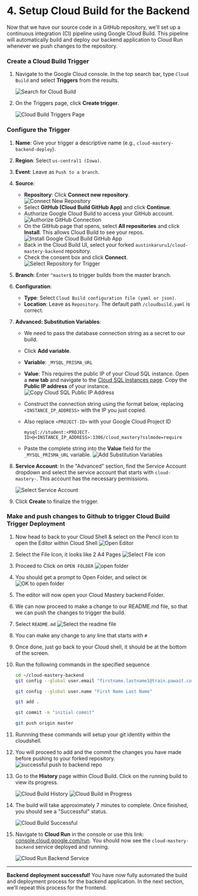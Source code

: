 # 4. Setup Cloud Build for the Backend

Now that we have our source code in a GitHub repository, we'll set up a continuous integration (CI) pipeline using Google Cloud Build. This pipeline will automatically build and deploy our backend application to Cloud Run whenever we push changes to the repository.

### Create a Cloud Build Trigger

1.  Navigate to the Google Cloud console. In the top search bar, type `Cloud Build` and select **Triggers** from the results.

    ![Search for Cloud Build](assets/images/cloud_build_search.png)

2.  On the Triggers page, click **Create trigger**.

    ![Cloud Build Triggers Page](assets/images/cloud_build_triggers_page.png)

### Configure the Trigger

1.  **Name**: Give your trigger a descriptive name (e.g., `cloud-mastery-backend-deploy`).
2.  **Region**: Select `us-central1 (Iowa)`.
3.  **Event**: Leave as `Push to a branch`.
4.  **Source**:
    *   **Repository**: Click **Connect new repository**.
    ![Connect New Repository](assets/images/cloud_build_connect_repo.png)
    *   Select **GitHub (Cloud Build GitHub App)** and click **Continue**.
    *   Authorize Google Cloud Build to access your GitHub account.
    ![Authorize GitHub Connection](assets/images/cloud_build_authorize_github.png)
    *   On the GitHub page that opens, select **All repositories** and click **Install**. This allows Cloud Build to see your repos.
    ![Install Google Cloud Build GitHub App](assets/images/cloud_build_install_github_app.png)
    *   Back in the Cloud Build UI, select your forked `austinkaruru1/cloud-mastery-backend` repository.
    *   Check the consent box and click **Connect**.
    ![Select Repository for Trigger](assets/images/cloud_build_select_repo.png)
5.  **Branch**: Enter `^master$` to trigger builds from the master branch.
6.  **Configuration**:
    *   **Type**: Select `Cloud Build configuration file (yaml or json)`.
    *   **Location**: Leave as `Repository`. The default path `/cloudbuild.yaml` is correct.
7.  **Advanced: Substitution Variables**:
    *   We need to pass the database connection string as a secret to our build.
    *   Click **Add variable**.
    *   **Variable**: `_MYSQL_PRISMA_URL`
    *   **Value**: This requires the public IP of your Cloud SQL instance. Open a **new tab** and navigate to the [Cloud SQL instances page](https://console.cloud.google.com/sql/instances). Copy the **Public IP address** of your instance.
        ![Copy Cloud SQL Public IP Address](assets/images/sql_instance_public_ip.png)
    *   Construct the connection string using the format below, replacing `<INSTANCE_IP_ADDRESS>` with the IP you just copied.
    *   Also replace `<PROJECT-ID>` with your Google Cloud Project ID

        ````
        mysql://student:<PROJECT-ID>@<INSTANCE_IP_ADDRESS>:3306/cloud_mastery?sslmode=require
        ````
        
    *   Paste the complete string into the **Value** field for the `_MYSQL_PRISMA_URL` variable.
        ![Add Substitution Variables](assets/images/cloud_build_substitution_variables.png)
8.  **Service Account**: In the "Advanced" section, find the Service Account dropdown and select the service account that starts with `cloud-mastery-`. This account has the necessary permissions.

    ![Select Service Account](assets/images/cloud_build_select_service_account.png)

9.  Click **Create** to finalize the trigger.

### Make and push changes to Github to trigger Cloud Build Trigger Deployment

1. Now head to back to your Cloud Shell & select on the Pencil icon to open the Editor within Cloud Shell
    ![Open Editor](assets/images/click-pencil-icon-open-editor.png)
2. Select the File Icon, it looks like 2 A4 Pages
    ![Select File icon](assets/images/select-file-after-opening-editor.png)
3. Proceed to Click on `OPEN FOLDER`
    ![open folder](assets/images/click-open-folder.png)
4. You should get a prompt to Open Folder, and select `OK`
    ![OK to open folder](assets/images/select-ok-open-folder.png)
5. The editor will now open your Cloud Mastery backend Folder.
6. We can now proceed to make a change to our README.md file, so that we can push the changes to trigger the build.
7. Select `README.md`
    ![Select the readme file](assets/images/select-readme.png)
8. You can make any change to any line that starts with `#`
9. Once done, just go back to your Cloud shell, it should be at the bottom of the screen.
10. Run the following commands in the specified sequence

    ```bash
    cd ~/cloud-mastery-backend
    git config --global user.email "firstname.lastname1@train.pawait.co.ke"
    
    git config --global user.name "First Name Last Name"
    
    git add .
    
    git commit -m "initial commit"
    
    git push origin master
    
    ```
    
11. Runnning these commands will setup your git identity within the cloudshell.
12. You will proceed to add and the commit the changes you have made before pushing to your forked repository.
    ![successful push to backend repo](assets/images/successful-push.png)

13. Go  to the **History** page within Cloud Build. Click on the running build to view its progress.

    ![Cloud Build History](assets/images/cloud_build_history.png)
    ![Cloud Build in Progress](assets/images/cloud_build_in_progress.png)

4.  The build will take approximately 7 minutes to complete. Once finished, you should see a "Successful" status.

    ![Cloud Build Successful](assets/images/cloud_build_success.png)

5.  Navigate to **Cloud Run** in the console or use this link: [console.cloud.google.com/run](https://console.cloud.google.com/run). You should now see the `cloud-mastery-backend` service deployed and running.

    ![Cloud Run Backend Service](assets/images/cloud_run_backend.png)

---

**Backend deployment successful!** You have now fully automated the build and deployment process for the backend application. In the next section, we'll repeat this process for the frontend.